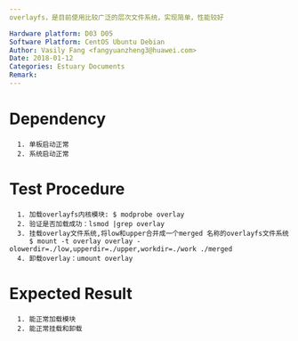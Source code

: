 ```yaml
---
overlayfs，是目前使用比较广泛的层次文件系统，实现简单，性能较好

Hardware platform: D03 D05  
Software Platform: CentOS Ubuntu Debian 
Author: Vasily Fang <fangyuanzheng3@huawei.com>  
Date: 2018-01-12
Categories: Estuary Documents  
Remark:
---
```


# Dependency
```
  1. 单板启动正常
  2. 系统启动正常
```

# Test Procedure
```
  1. 加载overlayfs内核模块: $ modprobe overlay
  2. 验证是否加载成功：lsmod |grep overlay
  3. 挂载overlay文件系统,将low和upper合并成一个merged 名称的overlayfs文件系统
     $ mount -t overlay overlay -olowerdir=./low,upperdir=./upper,workdir=./work ./merged
  4. 卸载overlay：umount overlay
```

# Expected Result
```
  1. 能正常加载模块
  2. 能正常挂载和卸载
```

